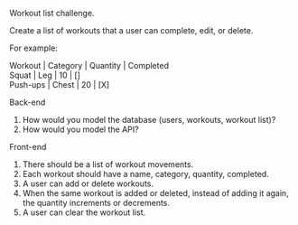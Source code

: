Workout list challenge.

Create a list of workouts that a user can complete, edit, or delete.

For example:

Workout | Category | Quantity | Completed <br />
Squat | Leg | 10 | [] <br />
Push-ups | Chest | 20 | [X]

Back-end
1. How would you model the database (users, workouts, workout list)?
2. How would you model the API?

Front-end
1. There should be a list of workout movements.
2. Each workout should have a name, category, quantity, completed.
3. A user can add or delete workouts.
4. When the same workout is added or deleted, instead of adding it again, the quantity increments or decrements.
5. A user can clear the workout list.